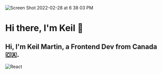 ![Screen Shot 2022-02-28 at 6 38 03 PM](https://user-images.githubusercontent.com/52471084/156077204-b5875e76-17de-45ab-9e34-20ac473d5460.png)

# Hi there, I'm Keil 👋
## Hi, I'm Keil Martin, a Frontend Dev from Canada 🇨🇦.

![React](https://img.shields.io/badge/react-%2320232a.svg?style=for-the-badge&logo=react&logoColor=%2361DAFB) 
